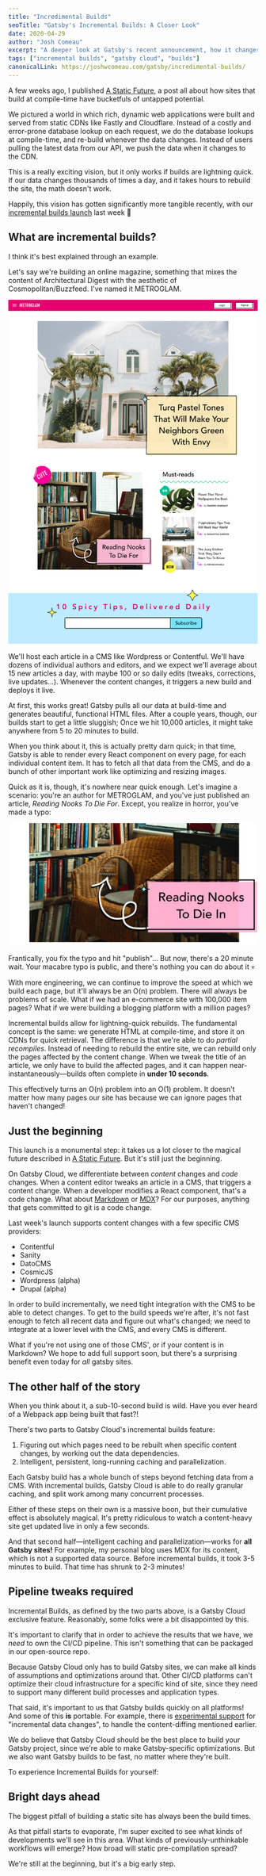 ```yaml
---
title: "Incredimental Builds"
seoTitle: "Gatsby's Incremental Builds: A Closer Look"
date: 2020-04-29
author: "Josh Comeau"
excerpt: "A deeper look at Gatsby's recent announcement, how it changes the game for content editors, and what it means for the future."
tags: ["incremental builds", "gatsby cloud", "builds"]
canonicalLink: https://joshwcomeau.com/gatsby/incredimental-builds/
---
```


A few weeks ago, I published [A Static Future](https://joshwcomeau.com/gatsby/a-static-future/), a post all about how sites that build at compile-time have bucketfuls of untapped potential.

We pictured a world in which rich, dynamic web applications were built and served from static CDNs like Fastly and Cloudflare. Instead of a costly and error-prone database lookup on each request, we do the database lookups at compile-time, and re-build whenever the data changes. Instead of users pulling the latest data from our API, we push the data when it changes to the CDN.

This is a really exciting vision, but it only works if builds are lightning quick. If our data changes thousands of times a day, and it takes hours to rebuild the site, the math doesn't work.

Happily, this vision has gotten significantly more tangible recently, with our [incremental builds launch](https://gatsbyjs.org/blog/2020-04-22-announcing-incremental-builds/) last week 🎉

## What are incremental builds?

I think it's best explained through an example.

Let's say we're building an online magazine, something that mixes the content of Architectural Digest with the aesthetic of Cosmopolitan/Buzzfeed. I've named it METROGLAM.

![A mockup of a Cosmopolitan-style online magazine, except all the articles are about interior design and architecture](./images/metroglam.png)

We'll host each article in a CMS like Wordpress or Contentful. We'll have dozens of individual authors and editors, and we expect we'll average about 15 new articles a day, with maybe 100 or so daily edits (tweaks, corrections, live updates…). Whenever the content changes, it triggers a new build and deploys it live.

At first, this works great! Gatsby pulls all our data at build-time and generates beautiful, functional HTML files. After a couple years, though, our builds start to get a little sluggish; Once we hit 10,000 articles, it might take anywhere from 5 to 20 minutes to build.

When you think about it, this is actually pretty darn quick; in that time, Gatsby is able to render every React component on every page, for each individual content item. It has to fetch all that data from the CMS, and do a bunch of other important work like optimizing and resizing images.

Quick as it is, though, it's nowhere near quick enough. Let's imagine a scenario: you're an author for METROGLAM, and you've just published an article, _Reading Nooks To Die For_. Except, you realize in horror, you've made a typo:

![Screenshot of the article, showing the title “Reading Nooks To Die In”](./images/typo.png)

Frantically, you fix the typo and hit "publish"… But now, there's a 20 minute wait. Your macabre typo is public, and there's nothing you can do about it 💀

With more engineering, we can continue to improve the speed at which we build each page, but it'll always be an O(n) problem. There will always be problems of scale. What if we had an e-commerce site with 100,000 item pages? What if we were building a blogging platform with a million pages?

Incremental builds allow for lightning-quick rebuilds. The fundamental concept is the same: we generate HTML at compile-time, and store it on CDNs for quick retrieval. The difference is that we're able to do _partial recompiles_. Instead of needing to rebuild the entire site, we can rebuild only the pages affected by the content change. When we tweak the title of an article, we only have to build the affected pages, and it can happen near-instantaneously—builds often complete in **under 10 seconds**.

This effectively turns an O(n) problem into an O(1) problem. It doesn't matter how many pages our site has because we can ignore pages that haven't changed!

## Just the beginning

This launch is a monumental step: it takes us a lot closer to the magical future described in [A Static Future](https://joshwcomeau.com/gatsby/a-static-future/). But it's still just the beginning.

On Gatsby Cloud, we differentiate between _content_ changes and _code_ changes. When a content editor tweaks an article in a CMS, that triggers a content change. When a developer modifies a React component, that's a code change. What about [Markdown](https://en.wikipedia.org/wiki/Markdown) or [MDX](https://mdxjs.com/)? For our purposes, anything that gets committed to git is a code change.

Last week's launch supports content changes with a few specific CMS providers:

- Contentful
- Sanity
- DatoCMS
- CosmicJS
- Wordpress (alpha)
- Drupal (alpha)

In order to build incrementally, we need tight integration with the CMS to be able to detect changes. To get to the build speeds we're after, it's not fast enough to fetch all recent data and figure out what's changed; we need to integrate at a lower level with the CMS, and every CMS is different.

What if you're not using one of those CMS', or if your content is in Markdown? We hope to add full support soon, but there's a surprising benefit even today for _all_ gatsby sites.

## The other half of the story

When you think about it, a sub-10-second build is wild. Have you ever heard of a Webpack app being built that fast?!

There's two parts to Gatsby Cloud's incremental builds feature:

1. Figuring out which pages need to be rebuilt when specific content changes, by working out the data dependencies.
2. Intelligent, persistent, long-running caching and parallelization.

Each Gatsby build has a whole bunch of steps beyond fetching data from a CMS. With incremental builds, Gatsby Cloud is able to do really granular caching, and split work among many concurrent processes.

Either of these steps on their own is a massive boon, but their cumulative effect is absolutely magical. It's pretty ridiculous to watch a content-heavy site get updated live in only a few seconds.

And that second half—intelligent caching and parallelization—works for **all Gatsby sites!** For example, my personal blog uses MDX for its content, which is not a supported data source. Before incremental builds, it took 3-5 minutes to build. That time has shrunk to 2-3 minutes!

## Pipeline tweaks required

Incremental Builds, as defined by the two parts above, is a Gatsby Cloud exclusive feature. Reasonably, some folks were a bit disappointed by this.

It's important to clarify that in order to achieve the results that we have, we _need_ to own the CI/CD pipeline. This isn't something that can be packaged in our open-source repo.

Because Gatsby Cloud only has to build Gatsby sites, we can make all kinds of assumptions and optimizations around that. Other CI/CD platforms can't optimize their cloud infrastructure for a specific kind of site, since they need to support many different build processes and application types.

That said, it's important to us that Gatsby builds quickly on all platforms! And some of this **is** portable. For example, there is [experimental support](https://www.gatsbyjs.org/docs/page-build-optimizations-for-incremental-data-changes/) for "incremental data changes", to handle the content-diffing mentioned earlier.

We do believe that Gatsby Cloud should be the best place to build your Gatsby project, since we're able to make Gatsby-specific optimizations. But we also want Gatsby builds to be fast, no matter where they're built.

<CloudCallout>To experience Incremental Builds for yourself:</CloudCallout>

## Bright days ahead

The biggest pitfall of building a static site has always been the build times.

As that pitfall starts to evaporate, I'm super excited to see what kinds of developments we'll see in this area. What kinds of previously-unthinkable workflows will emerge? How broad will static pre-compilation spread?

We're still at the beginning, but it's a big early step.

